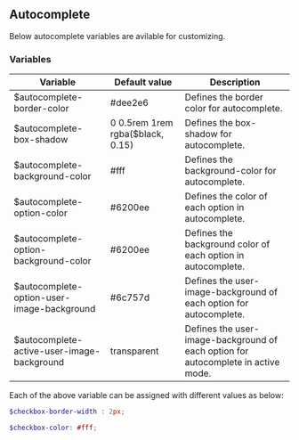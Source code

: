 ## Autocomplete
Below autocomplete variables are avilable for customizing.

### Variables

| Variable                                      | Default value                    | Description                               |
| ----------------------------------------------|----------------------------------|-------------------------------------------|
| $autocomplete-border-color                    | #dee2e6                          | Defines the border color for autocomplete.|
| $autocomplete-box-shadow                      | 0 0.5rem 1rem rgba($black, 0.15) | Defines the box-shadow for autocomplete.|
| $autocomplete-background-color                | #fff                             | Defines the background-color for autocomplete.|
| $autocomplete-option-color                    | #6200ee                          | Defines the color of each option in autocomplete.|
| $autocomplete-option-background-color         | #6200ee                          | Defines the background color of each option in autocomplete.|
| $autocomplete-option-user-image-background    | #6c757d                          | Defines the user-image-background of each option for autocomplete.|
| $autocomplete-active-user-image-background    | transparent                      | Defines the user-image-background of each option for autocomplete in active mode.|

Each of the above variable can be assigned with different values as below:
```scss
$checkbox-border-width : 2px;

$checkbox-color: #fff;
```
